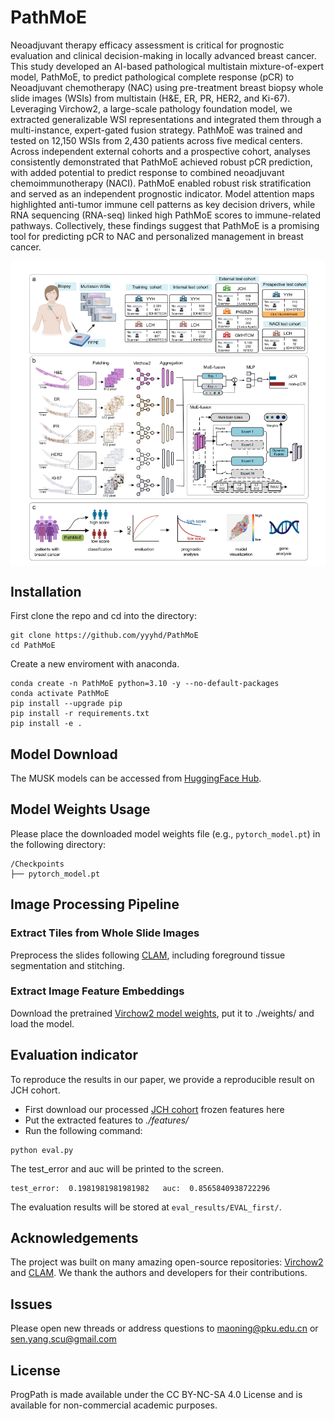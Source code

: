 # PathMoE

Neoadjuvant therapy efficacy assessment is critical for prognostic evaluation and clinical decision-making in locally advanced breast cancer. This study developed an AI-based pathological multistain mixture-of-expert model, PathMoE, to predict pathological complete response (pCR) to Neoadjuvant chemotherapy (NAC) using pre-treatment breast biopsy whole slide images (WSIs) from multistain (H\&E, ER, PR, HER2, and Ki-67). Leveraging Virchow2, a large-scale pathology foundation model, we extracted generalizable WSI representations and integrated them through a multi-instance, expert-gated fusion strategy. PathMoE was trained and tested on 12,150 WSIs from 2,430 patients across five medical centers. Across independent external cohorts and a prospective cohort, analyses consistently demonstrated that PathMoE achieved robust pCR prediction, with added potential to predict response to combined neoadjuvant chemoimmunotherapy (NACI). PathMoE enabled robust risk stratification and served as an independent prognostic indicator. Model attention maps highlighted anti-tumor immune cell patterns as key decision drivers, while RNA sequencing (RNA-seq) linked high PathMoE scores to immune-related pathways. Collectively, these findings suggest that PathMoE is a promising tool for predicting pCR to NAC  and personalized management in breast cancer. 

<img src="main.png" width="800px" align="center" />

## Installation

First clone the repo and cd into the directory:
```shell
git clone https://github.com/yyyhd/PathMoE
cd PathMoE
```

Create a new enviroment with anaconda.
```shell
conda create -n PathMoE python=3.10 -y --no-default-packages
conda activate PathMoE
pip install --upgrade pip
pip install -r requirements.txt
pip install -e .
```
## Model Download

The MUSK models can be accessed from [HuggingFace Hub](https://huggingface.co/zzhuo-cs/PathMoE/resolve/main/pytorch_model.pt).

## Model Weights Usage

Please place the downloaded model weights file (e.g., `pytorch_model.pt`) in the following directory:
```
/Checkpoints
├── pytorch_model.pt
```
## Image Processing Pipeline
### Extract Tiles from Whole Slide Images
Preprocess the slides following [CLAM](https://github.com/mahmoodlab/CLAM), including foreground tissue segmentation and stitching.
### Extract Image Feature Embeddings
Download the pretrained [Virchow2 model weights](https://huggingface.co/paige-ai/Virchow2), put it to ./weights/ and load the model.


## Evaluation indicator
To reproduce the results in our paper, we provide a reproducible result on JCH cohort.
- First download our processed [JCH cohort](https://pan.baidu.com/s/1JoMIK0xfONqJYBVVLLjK9A?pwd=m7pw) frozen features here
- Put the extracted features to *./features/*
- Run the following command:
```
python eval.py
```
The test_error and auc will be printed to the screen.
```
test_error:  0.1981981981981982   auc:  0.8565840938722296
```
The evaluation results will be stored at `eval_results/EVAL_first/`.

## Acknowledgements
The project was built on many amazing open-source repositories: [Virchow2](https://huggingface.co/paige-ai/Virchow2) and [CLAM](https://github.com/mahmoodlab/CLAM). We thank the authors and developers for their contributions.


## Issues
Please open new threads or address questions to maoning@pku.edu.cn or sen.yang.scu@gmail.com

## License
ProgPath is made available under the CC BY-NC-SA 4.0 License and is available for non-commercial academic purposes.
